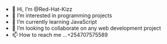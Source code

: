 - 👋 Hi, I’m @Red-Hat-Kizz
- 👀 I’m interested in programming projects
- 🌱 I’m currently learning JavaScript 
- 💞️ I’m looking to collaborate on any web development project
- 📫 How to reach me ...+254707575589

<!---
Red-Hat-Kizz/Red-Hat-Kizz is a ✨ special ✨ repository because its `README.md` (this file) appears on your GitHub profile.
You can click the Preview link to take a look at your changes.
--->
